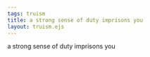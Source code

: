 ```yaml
---
tags: truism
title: a strong sense of duty imprisons you
layout: truism.ejs
---
```


a strong sense of duty imprisons you